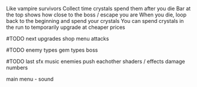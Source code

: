 Like vampire survivors
Collect time crystals
spend them after you die
Bar at the top shows how close to the boss / escape you are
When you die, loop back to the beginning and spend your crystals
You can spend crystals in the run to temporarily upgrade at cheaper prices


#TODO next
upgrades
shop menu
attacks


#TODO
enemy types
gem types
boss


#TODO last
sfx
music
enemies push eachother
shaders / effects
damage numbers

main menu - sound
